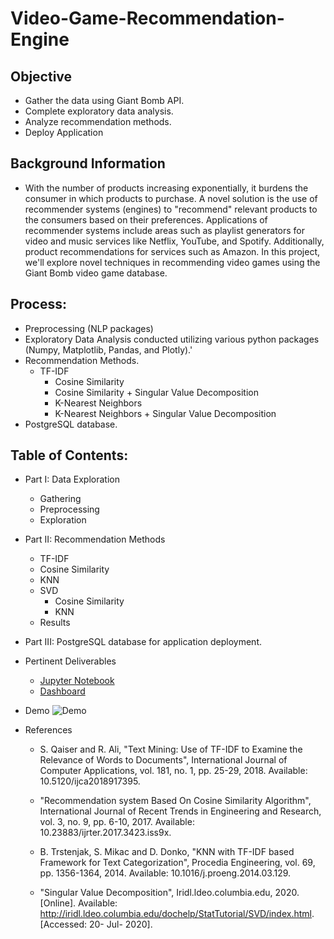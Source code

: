 # Video-Game-Recommendation-Engine


## Objective
* Gather the data using Giant Bomb API.
* Complete exploratory data analysis.
* Analyze recommendation methods.
* Deploy Application

## Background Information
* With the number of products increasing exponentially, it burdens the consumer in which products to purchase. A novel solution is the use of recommender systems (engines) to "recommend" relevant products to the consumers based on their preferences. Applications of recommender systems include areas such as playlist generators for video and music services like Netflix, YouTube, and Spotify. Additionally, product recommendations for services such as Amazon. In this project, we'll explore novel techniques in recommending video games using the Giant Bomb video game database. 

## Process:
* Preprocessing (NLP packages)
* Exploratory Data Analysis conducted utilizing various python packages (Numpy, Matplotlib, Pandas, and Plotly).'
* Recommendation Methods.
    * TF-IDF
        * Cosine Similarity
        * Cosine Similarity + Singular Value Decomposition
        * K-Nearest Neighbors
        * K-Nearest Neighbors + Singular Value Decomposition
* PostgreSQL database.



## Table of Contents:
* Part I: Data Exploration
    * Gathering
    * Preprocessing
    * Exploration
* Part II: Recommendation Methods
    * TF-IDF
    * Cosine Similarity
    * KNN
    * SVD
        * Cosine Similarity
        * KNN
    * Results
* Part III: PostgreSQL database for application deployment.
   
* Pertinent Deliverables
	* [Jupyter Notebook](https://github.com/SulmanK/Video-Game-Recommendation-Engine/blob/master/Video%20Game%20Recommendation%20Engine.ipynb)
	* [Dashboard](https://video-game-recommender-engine.herokuapp.com/)

* Demo
![Demo](http://g.recordit.co/PbQu7M9zGT.gif)

* References
  * S. Qaiser and R. Ali, "Text Mining: Use of TF-IDF to Examine the Relevance of Words to Documents", International Journal of Computer Applications, vol. 181, no. 1, pp. 25-29, 2018. Available: 10.5120/ijca2018917395.

  * "Recommendation system Based On Cosine Similarity Algorithm", International Journal of Recent Trends in Engineering and Research, vol. 3, no. 9, pp. 6-10, 2017. Available: 10.23883/ijrter.2017.3423.iss9x.

  * B. Trstenjak, S. Mikac and D. Donko, "KNN with TF-IDF based Framework for Text Categorization", Procedia Engineering, vol. 69, pp. 1356-1364, 2014. Available: 10.1016/j.proeng.2014.03.129.

  * "Singular Value Decomposition", Iridl.ldeo.columbia.edu, 2020. [Online]. Available: http://iridl.ldeo.columbia.edu/dochelp/StatTutorial/SVD/index.html. [Accessed: 20- Jul- 2020].


